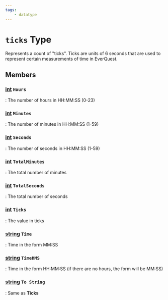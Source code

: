 ```yaml
---
tags:
    - datatype
---
```

# `ticks` Type

Represents a count of "ticks". Ticks are units of 6 seconds that are used to represent certain measurements of time in EverQuest.

## Members

### [int][int] `Hours`

:   The number of hours in HH:MM:SS (0-23)

### [int][int] `Minutes`

:   The number of minutes in HH:MM:SS (1-59)

### [int][int] `Seconds`

:   The number of seconds in HH:MM:SS (1-59)

### [int][int] `TotalMinutes`

:   The total number of minutes

### [int][int] `TotalSeconds`

:   The total number of seconds

### [int][int] `Ticks`

:   The value in ticks

### [string][string] `Time`

:   Time in the form MM:SS

### [string][string] `TimeHMS`

:   Time in the form HH:MM:SS (if there are no hours, the form will be MM:SS)

### [string][string] `To String`

:   Same as **Ticks**


[int]: datatype-int.md
[string]: datatype-string.md
[achievementobj]: datatype-achievementobj.md
[bool]: datatype-ticks.md
[time]: datatype-time.md
[achievement]: datatype-achievement.md
[achievementcat]: datatype-achievementcat.md
[altability]: datatype-altability.md
[spell]: datatype-spell.md
[bandolieritem]: #bandolieritem-datatype
[int64]: datatype-int64.md
[timestamp]: datatype-timestamp.md
[float]: datatype-float.md
[buff]: datatype-buff.md
[spawn]: datatype-spawn.md
[auratype]: datatype-auratype.md
[item]: datatype-item.md
[worldlocation]: datatype-worldlocation.md
[ticks]: datatype-ticks.md
[fellowship]: datatype-fellowship.md
[strinrg]: datatype-string.md
[xtarget]: datatype-xtarget.md
[dzmember]: datatype-dzmember.md
[window]: datatype-window.md
[zone]: datatype-zone.md
[fellowshipmember]: datatype-fellowshipmember.md
[class]: datatype-class.md
[heading]: datatype-heading.md
[ground]: datatype-ground.md
[inifile]: datatype-inifile.md
[inifilesection]: datatype-inifilesection.md
[inifilesectionkey]: datatype-inifilesectionkey.md
[double]: datatype-double.md
[invslot]: datatype-invslot.md
[augtype]: datatype-augtype.md
[itemspell]: datatype-itemspell.md
[evolving]: datatype-evolving.md
[keyringitem]: datatype-keyringitem.md
[raidmember]: datatype-raidmember.md
[body]: datatype-body.md
[cachedbuff]: datatype-cachedbuff.md
[deity]: datatype-deity.md
[race]: datatype-race.md
[taskmember]: datatype-task.md
